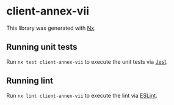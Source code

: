 # client-annex-vii

This library was generated with [Nx](https://nx.dev).

## Running unit tests

Run `nx test client-annex-vii` to execute the unit tests via [Jest](https://jestjs.io).

## Running lint

Run `nx lint client-annex-vii` to execute the lint via [ESLint](https://eslint.org/).
